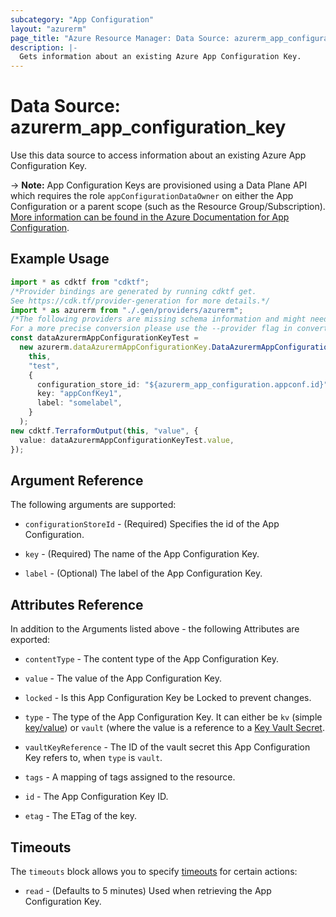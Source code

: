 ```yaml
---
subcategory: "App Configuration"
layout: "azurerm"
page_title: "Azure Resource Manager: Data Source: azurerm_app_configuration_key"
description: |-
  Gets information about an existing Azure App Configuration Key.
---
```


# Data Source: azurerm\_app\_configuration\_key

Use this data source to access information about an existing Azure App Configuration Key.

\-> **Note:** App Configuration Keys are provisioned using a Data Plane API which requires the role `appConfigurationDataOwner` on either the App Configuration or a parent scope (such as the Resource Group/Subscription). [More information can be found in the Azure Documentation for App Configuration](https://docs.microsoft.com/azure/azure-app-configuration/concept-enable-rbac#azure-built-in-roles-for-azure-app-configuration).

## Example Usage

```typescript
import * as cdktf from "cdktf";
/*Provider bindings are generated by running cdktf get.
See https://cdk.tf/provider-generation for more details.*/
import * as azurerm from "./.gen/providers/azurerm";
/*The following providers are missing schema information and might need manual adjustments to synthesize correctly: azurerm.
For a more precise conversion please use the --provider flag in convert.*/
const dataAzurermAppConfigurationKeyTest =
  new azurerm.dataAzurermAppConfigurationKey.DataAzurermAppConfigurationKey(
    this,
    "test",
    {
      configuration_store_id: "${azurerm_app_configuration.appconf.id}",
      key: "appConfKey1",
      label: "somelabel",
    }
  );
new cdktf.TerraformOutput(this, "value", {
  value: dataAzurermAppConfigurationKeyTest.value,
});

```

## Argument Reference

The following arguments are supported:

*   `configurationStoreId` - (Required) Specifies the id of the App Configuration.

*   `key` - (Required) The name of the App Configuration Key.

*   `label` - (Optional) The label of the App Configuration Key.

## Attributes Reference

In addition to the Arguments listed above - the following Attributes are exported:

*   `contentType` - The content type of the App Configuration Key.

*   `value` - The value of the App Configuration Key.

*   `locked` - Is this App Configuration Key be Locked to prevent changes.

*   `type` - The type of the App Configuration Key. It can either be `kv` (simple [key/value](https://docs.microsoft.com/azure/azure-app-configuration/concept-key-value)) or `vault` (where the value is a reference to a [Key Vault Secret](https://azure.microsoft.com/en-gb/services/key-vault/).

*   `vaultKeyReference` - The ID of the vault secret this App Configuration Key refers to, when `type` is `vault`.

*   `tags` - A mapping of tags assigned to the resource.

*   `id` - The App Configuration Key ID.

*   `etag` - The ETag of the key.

## Timeouts

The `timeouts` block allows you to specify [timeouts](https://www.terraform.io/language/resources/syntax#operation-timeouts) for certain actions:

* `read` - (Defaults to 5 minutes) Used when retrieving the App Configuration Key.
